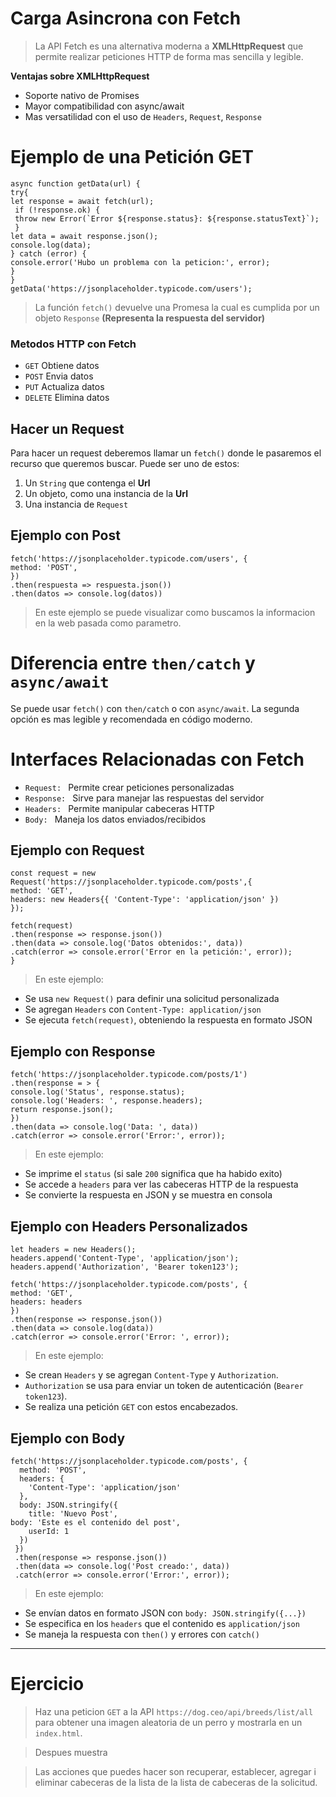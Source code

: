# Carga Asincrona con Fetch

> La API Fetch es una alternativa moderna a  **XMLHttpRequest** que permite realizar peticiones HTTP de forma mas sencilla y legible.  

**Ventajas sobre XMLHttpRequest**

 - Soporte nativo de Promises
 - Mayor compatibilidad con async/await
 - Mas versatilidad con el uso de `Headers`, `Request`, `Response`

# Ejemplo de una Petición GET
		    

    async function getData(url) {
    try{
    let response = await fetch(url);
     if (!response.ok) {
     throw new Error(`Error ${response.status}: ${response.statusText}`);
     }
    let data = await response.json();
    console.log(data);
    } catch (error) {
    console.error('Hubo un problema con la peticion:', error);
    }
    }
    getData('https://jsonplaceholder.typicode.com/users');

    

> La función `fetch()` devuelve una Promesa la cual es cumplida por un objeto `Response` **(Representa la respuesta del servidor)**

### Metodos HTTP con Fetch

 - `GET` Obtiene datos
 - `POST` Envia datos
 - `PUT` Actualiza datos
 - `DELETE` Elimina datos

## Hacer un Request

Para hacer un request deberemos llamar un `fetch()` donde le pasaremos el recurso que queremos buscar. Puede ser uno de estos:


 1. Un `String` que contenga el **Url**
 2. Un objeto, como una instancia de la **Url**
 3. Una instancia de `Request`
 
## Ejemplo con Post

    fetch('https://jsonplaceholder.typicode.com/users', {
    method: 'POST',
    })
    .then(respuesta => respuesta.json())
    .then(datos => console.log(datos))

 > En este ejemplo se puede visualizar como buscamos la informacion en la web pasada como parametro. 

# Diferencia entre `then/catch` y `async/await`

Se puede usar `fetch()` con `then/catch` o con `async/await`. La segunda opción es mas legible y recomendada en código moderno.

# Interfaces Relacionadas con Fetch

 - `Request: ` Permite crear peticiones personalizadas
 - `Response: `  Sirve para manejar las respuestas del servidor
 - `Headers: ` Permite manipular cabeceras HTTP
 -  `Body: `  Maneja los datos enviados/recibidos
## Ejemplo con Request

    const request = new Request('https://jsonplaceholder.typicode.com/posts',{
    method: 'GET',
    headers: new Headers{{ 'Content-Type': 'application/json' })
    });
    
    fetch(request)
    .then(response => response.json())
    .then(data => console.log('Datos obtenidos:', data))
    .catch(error => console.error('Error en la petición:', error));
    }

> En este ejemplo:
- Se usa `new Request()` para definir una solicitud personalizada
- Se agregan `Headers` con `Content-Type: application/json`
- Se ejecuta `fetch(request)`, obteniendo la respuesta en formato JSON
    

## Ejemplo con Response

    fetch('https://jsonplaceholder.typicode.com/posts/1')
    .then(response = > {
    console.log('Status', response.status);
    console.log('Headers: ', response.headers);
    return response.json();
    })
    .then(data => console.log('Data: ', data))
    .catch(error => console.error('Error:', error));

> En este ejemplo:
- Se imprime el `status` (si sale `200` significa que ha habido exito)
- Se accede a `headers` para ver las cabeceras HTTP de la respuesta
- Se convierte la respuesta en JSON y se muestra en consola

## Ejemplo con Headers Personalizados

    let headers = new Headers();
    headers.append('Content-Type', 'application/json');
    headers.append('Authorization', 'Bearer token123');
    
    fetch('https://jsonplaceholder.typicode.com/posts', {
    method: 'GET',
    headers: headers
    })
    .then(response => response.json())
    .then(data => console.log(data))
    .catch(error => console.error('Error: ', error));
    
> En este ejemplo:
- Se crean `Headers` y se agregan `Content-Type` y `Authorization`.
- `Authorization` se usa para enviar un token de autenticación (`Bearer token123`).
- Se realiza una petición `GET` con estos encabezados.

## Ejemplo con Body

    fetch('https://jsonplaceholder.typicode.com/posts', {
      method: 'POST',
      headers: {
        'Content-Type': 'application/json'
      },
      body: JSON.stringify({
        title: 'Nuevo Post',
	body: 'Este es el contenido del post',
        userId: 1
      })
     })
     .then(response => response.json())
     .then(data => console.log('Post creado:', data))
     .catch(error => console.error('Error:', error));

> En este ejemplo:
- Se envían datos en formato JSON con `body: JSON.stringify({...})`
- Se especifica en los `headers` que el contenido es `application/json`
- Se maneja la respuesta con `then()` y errores con `catch()`

---

# Ejercicio 

> Haz una peticion `GET` a la API `https://dog.ceo/api/breeds/list/all` para obtener una imagen aleatoria de un perro y mostrarla en un `index.html`. 

> Despues muestra 

  


 > Las acciones que puedes hacer son recuperar, establecer, agregar i eliminar cabeceras de la lista de la lista de cabeceras de la solicitud.



